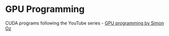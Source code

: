 # GPU Programming

CUDA programs following the YouTube series - [GPU programming by Simon Oz](https://youtube.com/playlist?list=PL5XwKDZZlwaY7t0M5OLprpkJUIrF8Lc9j&si=lYeFc_3R0Scds3Ch)
